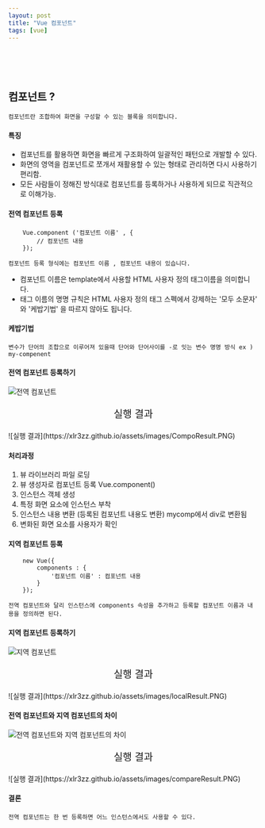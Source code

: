 ```yaml
---
layout: post
title: "Vue 컴포넌트"
tags: [vue]
---
```


<br/><br/><br/>

## 컴포넌트 ?
`
컴포넌트란 조합하여 화면을 구성할 수 있는 블록을 의미합니다.
`

#### 특징
- 컴포넌트를 활용하면 화면을 빠르게 구조화하여 일괄적인 패턴으로 개발할 수 있다.
- 화면의 영역을 컴포넌트로 쪼개서 재활용할 수 있는 형태로 관리하면 다시 사용하기 편리함.
- 모든 사람들이 정해진 방식대로 컴포넌트를 등록하거나 사용하게 되므로 직관적으로 이해가능.


#### 전역 컴포넌트 등록

```
	Vue.component ('컴포넌트 이름' , {
    	// 컴포넌트 내용
    });
```

`
컴포넌트 등록 형식에는 컴포넌트 이름 , 컴포넌트 내용이 있습니다.
`

- 컴포넌트 이름은 template에서 사용할 HTML 사용자 정의 태그이름을 의미합니다.
- 태그 이름의 명명 규칙은 HTML 사용자 정의 태그 스펙에서 강제하는 '모두 소문자' 와 '케밥기법'
을 따르지 않아도 됩니다.

#### 케밥기법

`
변수가 단어의 조합으로 이루어져 있을때 단어와 단어사이를 -로 잇는 변수 명명 방식 ex ) my-compenent
`

#### 전역 컴포넌트 등록하기
![전역 컴포넌트](https://xlr3zz.github.io/assets/images/Component.PNG)


<p style="text-align:center; font-size:20px;">실행 결과</p>
![실행 결과](https://xlr3zz.github.io/assets/images/CompoResult.PNG)

#### 처리과정
1. 뷰 라이브러리 파일 로딩
2. 뷰 생성자로 컴포넌트 등록 Vue.component()
3. 인스턴스 객체 생성
4. 특정 화면 요소에 인스턴스 부착
5. 인스턴스 내용 변환 (등록된 컴포넌트 내용도 변환) mycomp에서 div로 변환됨
6. 변화된 화면 요소를 사용자가 확인


#### 지역 컴포넌트 등록

```
	new Vue({
    	components : {
        	'컴포넌트 이름' : 컴포넌트 내용
        }
    });
```

`
전역 컴포넌트와 달리 인스턴스에 components 속성을 추가하고 등록할 컴포넌트 이름과 내용을 정의하면 된다.
`

#### 지역 컴포넌트 등록하기
![지역 컴포넌트](https://xlr3zz.github.io/assets/images/localComponent.PNG)


<p style="text-align:center; font-size:20px;">실행 결과</p>
![실행 결과](https://xlr3zz.github.io/assets/images/localResult.PNG)



#### 전역 컴포넌트와 지역 컴포넌트의 차이

![전역 컴포넌트와 지역 컴포넌트의 차이](https://xlr3zz.github.io/assets/images/compareComponent.PNG)

<p style="text-align:center; font-size:20px;">실행 결과</p>
![실행 결과](https://xlr3zz.github.io/assets/images/compareResult.PNG)

#### 결론

`
전역 컴포넌트는 한 번 등록하면 어느 인스턴스에서도 사용할 수 있다.
`
